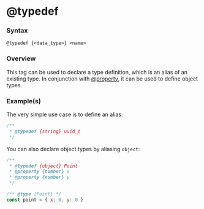# @typedef

### Syntax

`@typedef {<data_type>} <name>`

### Overview

This tag can be used to declare a type definition, which is an alias of an existing type. In conjunction with [@property](./property.html), it can be used to define object types.

### Example(s)

The very simple use case is to define an alias:

```js
/**
 * @typedef {string} uuid_t
 */
```

You can also declare object types by aliasing `object`:

```js
/**
 * @typedef {object} Point
 * @property {number} x
 * @property {number} y
 */

/** @type {Point} */
const point = { x: 0, y: 0 }
```
